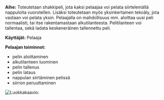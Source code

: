 ﻿__Aihe:__ Toteutetaan shakkipeli, jota kaksi pelaajaa voi pelata siirtelemällä nappuloita vuorotellen. Lisäksi toteutetaan myös yksinkertainen tekoäly, jota vastaan voi pelata yksin.
Pelaajalla on mahdollisuus mm. aloittaa uusi peli normaalisti, tai itse rakentamastaan alkutilanteesta. Pelitilanteen voi tallentaa, sekä ladata keskeneräinen tallennettu peli.

__Käyttäjät:__ Pelaaja

__Pelaajan toiminnot:__

- pelin aloittaminen
- alkutilanteen luominen
- pelin tallenus
- pelin lataus
- nappulan siirtäminen pelissä
- siirron peruuttaminen


![Luokkakaavio:](Luokkakaavio.jpg)
